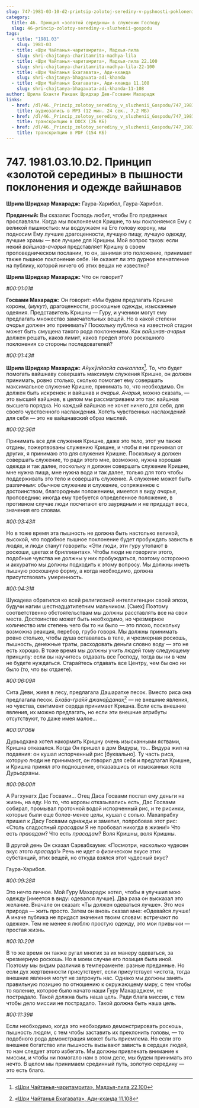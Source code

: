 ```yaml
---
slug: 747-1981-03-10-d2-printsip-zolotoj-serediny-v-pyshnosti-pokloneniya-i-odezhde-vajshnavov
category:
  title: 46. Принцип «золотой середины» в служении Господу
  slug: 46-princip-zolotoy-serediny-v-sluzhenii-gospodu
tags:
  - title: "1981.03"
    slug: 1981-03
  - title: «Шри Чайтанья-чаритамрита», Мадхья-лила
    slug: shri-chajtanya-charitamrita-madhya-lila
  - title: «Шри Чайтанья-чаритамрита», Мадхья-лила 22.100
    slug: shri-chajtanya-charitamrita-madhya-lila-22-100
  - title: «Шри Чайтанья Бхагавата», Ади-кханда
    slug: shri-chajtanya-bhagavata-adi-khanda
  - title: «Шри Чайтанья Бхагавата», Ади-кханда 11.108
    slug: shri-chajtanya-bhagavata-adi-khanda-11-108
author: Шрила Бхакти Ракшак Шридхар Дев-Госвами Махарадж
links:
  - href: /dl/46._Princip_zolotoy_serediny_v_sluzhenii_Gospodu/747_1981.03.10.D2_SridharMj_Princip_zolotoj_serediny_v_pyshnosti_poklonenija_i_odezhde_vajshnavov.mp3
    title: аудиозапись в MP3 (12 мин. 24 сек., 7,2 МБ)
  - href: /dl/46._Princip_zolotoy_serediny_v_sluzhenii_Gospodu/747_1981.03.10.D2_SridharMj_Princip_zolotoj_serediny_v_pyshnosti_poklonenija_i_odezhde_vajshnavov.docx
    title: транскрипцию в DOCX (26 КБ)
  - href: /dl/46._Princip_zolotoy_serediny_v_sluzhenii_Gospodu/747_1981.03.10.D2_SridharMj_Princip_zolotoj_serediny_v_pyshnosti_poklonenija_i_odezhde_vajshnavov.pdf
    title: транскрипцию в PDF (154 КБ)
---
```


# 747. 1981.03.10.D2. Принцип «золотой середины» в пышности поклонения и одежде вайшнавов

**Шрила Шридхар Махарадж:** Гаура-Харибол, Гаура-Харибол.

**Преданный:** Вы сказали: Господь любит, чтобы Его преданных прославляли. Когда мы поклоняемся Кришне, то мы поклоняемся Ему с великой пышностью: мы водружаем на Его голову корону, мы подносим Ему лучшие драгоценности, лучшую пищу, лучшую одежду, лучшие храмы — все лучшее для Кришны. Мой вопрос таков: если некий *вайшнав-ачарья* представляет Кришну в своем проповедническом послании, то он, занимая это положение, принимает также пышное поклонение себе. Не окажет ли это дурное впечатление на публику, которой ничего об этих вещах не известно?

**Шрила Шридхар Махарадж:** Что он говорит?

*#00:01:01#*

**Госвами Махарадж:** Он говорит: «Мы будем предлагать Кришне короны, (*мукут*), драгоценности, роскошные одежды, изысканные одеяния. Представитель Кришны — Гуру, и ученики могут ему предлагать множество замечательных вещей. Но в какой степени *ачарья* должен это принимать? Поскольку публика на известной стадии может быть смущена такого рода поклонением. Как *вайшнав-ачарья* должен решать, каков лимит, каков предел этого роскошного поклонения со стороны последователей?

*#00:01:43#*

**Шрила Шридхар Махарадж:** *А̄нукӯлйасйа сан̇калпах̣*[^_ftn1]. То, что будет помогать вайшнаву совершать максимум служения Кришне, он должен принимать, ровно столько, сколько помогает ему совершать максимальное служение Кришне, принимать то, что необходимо. Он должен быть искренен: и вайшнав и *ачарья*. *Ачарья*, можно сказать, — это высший вайшнав, в целом мы рассматриваем это так: вайшнав высшего порядка. Но каждый вайшнав не хочет ничего для себя, для своего чувственного наслаждения. Хотеть чувственных наслаждений для себя — это не вайшнавский образ мыслей.

*#00:02:36#*

Принимать все для служения Кришне, даже это тело, этот ум также отданы, пожертвованы служению Кришне, и чтобы я ни принимал от других, я принимаю это для служения Кришне. Поскольку я должен совершать служение, то ради этого мне, возможно, нужна хорошая одежда и так далее, поскольку я должен совершать служение Кришне, мне нужна пища, мне нужна вода и так далее, только для того чтобы поддерживать это тело и совершать служение. А служение может быть различным: обычное служение и служение, сопряженное с достоинством, благородным положением, имеется в виду *ачарья*, проповедник: иногда ему требуется определенное положение, в противном случае люди посчитают его заурядным и не придадут веса, значения его словам.

*#00:03:43#*

Но в тоже время эта пышность не должна быть настолько великой, высокой, что подобное пышное поклонение будет пробуждать зависть в людях, и люди станут говорить: «Эти люди, эти гуру утопают в роскоши, цветах и бриллиантах». Чтобы люди не говорили этого, подобные чувства не должны у них пробуждаться, поэтому осторожно и аккуратно мы должны подходить к этому вопросу. Мы должны иметь пышную роскошную форму, а когда необходимо, должна присутствовать умеренность.

*#00:04:31#*

Шукадева обратился ко всей религиозной интеллигенции своей эпохи, будучи нагим шестнадцатилетним мальчиком. [Смех] Поэтому соответственно обстоятельствам мы должны расставлять все на свои места. Достоинство может быть необходимо, но чрезмерное количество или степень чего бы то ни было — это плохо, поскольку возможна реакция, перебор, грубо говоря. Мы должны принимать ровно столько, чтобы душа оставалась в теле, и чрезмерная роскошь, пышность, денежные траты, расходовать деньги словно воду — это не есть хорошо. В тоже время мы должны учить людей тому следующему принципу: если вы научитесь отдавать все Господу, тогда вы ни в чем не будете нуждаться. Старайтесь отдавать все Центру, чем бы оно ни было (то, что вы отдаете).

*#00:06:09#*

Сита Деви, живя в лесу, предлагала Дашаратхе песок. Вместо риса она предлагала песок. *Бха̄ва-гра̄хӣ джана̄рданах̣*[^_ftn2] — не внешние явления, но чувства, сентимент сердца принимает Кришна. Если есть внешние явления, их можно предлагать, но если эти внешние атрибуты отсутствуют, то даже имея малое…

*#00:07:06#*

Дурьодхана хотел накормить Кришну очень изысканными яствами, Кришна отказался. Когда Он пришел в дом Видуры, то… Видура жил на подаяния: он кушал испорченный рис [буквально]. Ту часть риса, которую люди не принимают, он говорил для себя и предлагал Кришне, и Кришна принял это подношение, отказавшись от изысканных яств Дурьодханы.

*#00:08:00#*

А Рагхунатх Дас Госвами… Отец Даса Госвами послал ему деньги на жизнь, на еду. Но то, что коровы отказывались есть, Дас Госвами собирал, промывал проточной водой испорченный рис, и те рисинки, которые были еще более-менее целы, кушал с солью. Махапрабху пришел к Дасу Госвами однажды и заметил, попробовав этот рис: «Столь сладостный *прасадам* Я не пробовал никогда в жизни!» Что есть *прасадам*? Что есть *прасадам*? Воля Кришны, воля Кришны.

В другой день Он сказал Сарвабхауме: «Посмотри, насколько чудесен вкус этого *прасада*!» Речь не идет о физическом вкусе этих субстанций, этих вещей, но откуда взялся этот чудесный вкус?

Гаура-Харибол.

*#00:09:28#*

Это нечто личное. Мой Гуру Махарадж хотел, чтобы я улучшил мою одежду [имеется в виду: одевался лучше]. Два раза он высказал это желание. Вначале он сказал: «Ты должен одеваться лучше». Это моя природа — жить просто. Затем он вновь сказал мне: «Одевайся лучше! А иначе публика не придаст значения твоим словам: встречают по одежке». Тем не менее я люблю простую одежду, это мои привычки — простая жизнь.

*#00:10:20#*

В то же время он также ругал многих за их манеру одеваться, за чрезмерную роскошь. Но в моем случае его позиция была иной. Поэтому мы видим различия в темпераменте: разные преданные. Но если дух жертвенности присутствует, если присутствует чистота, тогда внешние явления могут не затронуть нас. Однако мы должны занять правильную позицию по отношению к окружающему миру, с тем чтобы то явление, которое было начато наши Гуру Махараджем, не пострадало. Такой должна быть наша цель. Ради блага миссии, с тем чтобы дело миссии не пострадало. Такой должна быть наша цель.

*#00:11:39#*

Если необходимо, когда это необходимо демонстрировать роскошь, пышность людям, с тем чтобы заставить их преклонить головы, — то подобного рода демонстрация может быть приемлема. Но если это внешнее богатство или пышность вызывают зависть в сердцах людей, то нам следует этого избегать. Мы должны привлекать внимание к миссии, и чтобы ни помогало нам в этом деле, мы будем принимать это нечто. В целом мы принимаем срединный путь, золотую середину — это есть благо.



[^_ftn1]: [«Шри Чайтанья-чаритамрита», Мадхья-лила 22.100](../notes/shri-chajtanya-charitamrita-madhya-lila/shri-chajtanya-charitamrita-madhya-lila-22-100.md)

[^_ftn2]: [«Шри Чайтанья Бхагавата», Ади-кханда 11.108](../notes/shri-chajtanya-bhagavata-adi-khanda/shri-chajtanya-bhagavata-adi-khanda-11-108.md)
